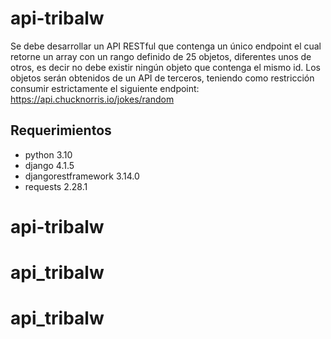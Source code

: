 # api-tribalw

Se debe desarrollar un API RESTful que contenga un único endpoint el cual retorne un array con un rango definido de 25 objetos, diferentes 
unos de otros, es decir no debe existir ningún objeto que contenga el mismo id.
Los objetos serán obtenidos de un API de terceros, teniendo como restricción consumir estrictamente el siguiente endpoint:
https://api.chucknorris.io/jokes/random


## Requerimientos
 - python 3.10
 - django 4.1.5
 - djangorestframework 3.14.0
 - requests 2.28.1

# api-tribalw
# api_tribalw
# api_tribalw
